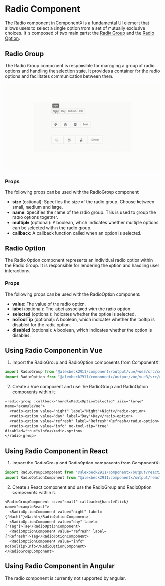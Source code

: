 # Radio Component

The Radio component in ComponentX is a fundamental UI element that allows 
users to select a single option from a set of mutually exclusive choices. 
It is composed of two main parts: the [Radio Group](#radio-group) and the [Radio Option](#radio-option).

## Radio Group

The Radio Group component is responsible for managing a group of 
radio options and handling the selection state. It provides a container 
for the radio options and facilitates communication between them.

![Radio Component](radio.gif)

### Props

The following props can be used with the RadioGroup component:

- **size** (optional): Specifies the size of the radio group. Choose between small, medium and large.
- **name**: Specifies the name of the radio group. This is used to group the radio options together.
- **multiple** (optional): A boolean, which indicates whether multiple options can be selected within the radio group.
- **callback**: A callback function called when an option is selected.

## Radio Option

The Radio Option component represents an individual radio 
option within the Radio Group. It is responsible for rendering 
the option and handling user interactions.

### Props

The following props can be used with the RadioOption component:

- **value**: The value of the radio option.
- **label** (optional): The label associated with the radio option.
- **selected** (optional): Indicates whether the option is selected.
- **noToolTip** (optional): A boolean, which indicates whether the tooltip is disabled for the radio option.
- **disabled** (optional): A boolean, which indicates whether the option is disabled.

## Using Radio Component in Vue

1. Import the RadioGroup and RadioOption components from ComponentX:
```ts
import RadioGroup from "@alexbeck2911/componentx/output/vue/vue3/src/components/radio/radio-group-component.vue";
import RadioOption from "@alexbeck2911/componentx/output/vue/vue3/src/components/radio/radio-option-component.vue";
```
2. Create a Vue component and use the RadioGroup and RadioOption components within it:
```vue
<radio-group :callback="handleRadioOptionSelected" size="large" name="exampleVue">
  <radio-option value="night" label="Night">Night</radio-option>
  <radio-option value="day" label="Day">Day</radio-option>
  <radio-option value="refresh" label="Refresh">Refresh</radio-option>
  <radio-option value="info" no-tool-tip="true" disabled="true">Info</radio-option> 
</radio-group>
```

## Using Radio Component in React

1. Import the RadioGroup and RadioOption components from ComponentX:
```ts
import RadioGroupComponent from "@alexbeck2911/componentx/output/react/src/components/radio/radio-group-component.jsx";
import RadioOptionComponent from "@alexbeck2911/componentx/output/react/src/components/radio/radio-option-component.jsx";
```
2. Create a React component and use the RadioGroup and RadioOption components within it:
```ecmascript 6
<RadioGroupComponent size="small" callback={handleClick} name="exampleReact">
  <RadioOptionComponent value="night" label={"Nacht"}>Nacht</RadioOptionComponent>
  <RadioOptionComponent value="day" label={"Tag"}>Tag</RadioOptionComponent>
  <RadioOptionComponent value="refresh" label={"Refresh"}>Tag</RadioOptionComponent>
  <RadioOptionComponent value="info" noToolTip>Info</RadioOptionComponent>
</RadioGroupComponent>
```

## Using Radio Component in Angular

The radio component is currently not supported by angular.